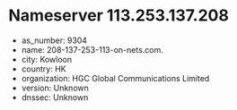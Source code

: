 # Nameserver 113.253.137.208

* as_number: 9304
* name: 208-137-253-113-on-nets.com.
* city: Kowloon
* country: HK
* organization: HGC Global Communications Limited
* version: Unknown
* dnssec: Unknown

